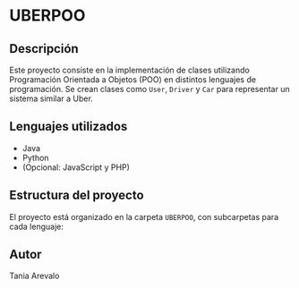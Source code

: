 # UBERPOO

## Descripción  
Este proyecto consiste en la implementación de clases utilizando Programación Orientada a Objetos (POO) en distintos lenguajes de programación. Se crean clases como `User`, `Driver` y `Car` para representar un sistema similar a Uber.

## Lenguajes utilizados  
- Java  
- Python  
- (Opcional: JavaScript y PHP)  

## Estructura del proyecto  
El proyecto está organizado en la carpeta `UBERPOO`, con subcarpetas para cada lenguaje:  


## Autor  
Tania Arevalo

